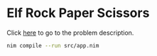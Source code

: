# Elf Rock Paper Scissors

Click [here](https://adventofcode.com/2022/day/2) to go to the problem description.

```bash
nim compile --run src/app.nim
```